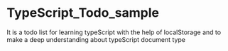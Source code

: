 # TypeScript_Todo_sample

It is a todo list for learning typeScript with the 
help of localStorage and to make a deep understanding about typeScript document type 
